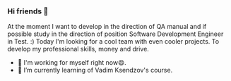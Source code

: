 ### Hi friends 👋
At the moment I want to develop in the direction of QA manual and if possible study in the direction of position Software Development Engineer in Test. :)
Today I'm looking for a cool team with even cooler projects. To develop my professional skills, money and drive.

- 🔭 I'm working for myself right now😄.
- 🌱 I’m currently learning of Vadim Ksendzov's course.

<!--
**ankamyronec/ankamyronec** is a ✨ _special_ ✨ repository because its `README.md` (this file) appears on your GitHub profile.

Here are some ideas to get you started:

- 🔭 I'm working for myself right now😄.
- 🌱 I’m currently learning of Vadim Ksendzov's course.
- 📫 How to reach me: 
Today I am looking for a cool team with even more cool projects. For the development of their prof. skills, money and drive. 
At the moment I want to develop in the direction of QA manual and if possible study in the direction of position SDET. Let me tell you where it all started and where it came from :)

-->
